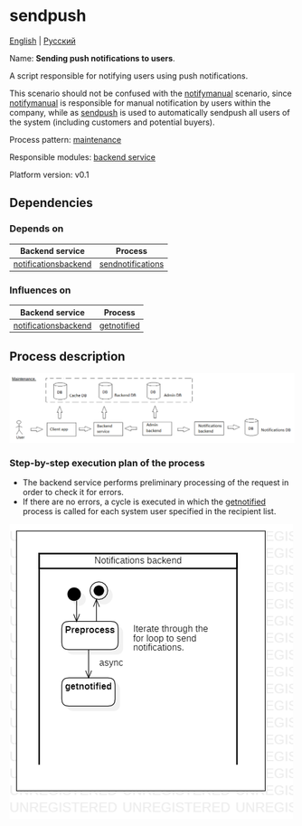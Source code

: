# sendpush

[English](sendpush.md) | [Русский](sendpush.ru.md)

Name: **Sending push notifications to users**.

A script responsible for notifying users using push notifications.

This scenario should not be confused with the [notifymanual](../notificationsbackend/notifymanual.ru.md) scenario, since [notifymanual](../notificationsbackend/notifymanual.ru.md) is responsible for manual notification by users within the company, while as [sendpush](../notificationsbackend/sendpush.ru.md) is used to automatically sendpush all users of the system (including customers and potential buyers).

Process pattern: [maintenance](../../processpatterns/maintenance.md)

Responsible modules: [backend service](../../backend/notificationsbackend.md)

Platform version: v0.1

## Dependencies

### Depends on

| Backend service | Process |
| --- | ---- |
| [notificationsbackend](../../backend/notificationsbackend.md) | [sendnotifications](../notificationsbackend/sendnotifications.md) |

### Influences on

| Backend service | Process |
| --- | ---- |
| [notificationsbackend](../../backend/notificationsbackend.md) | [getnotified](../notificationsbackend/getnotified.md) |

## Process description

![maintenance_overall](../../img/processpatterns/maintenance_overall.png)

### Step-by-step execution plan of the process

- The backend service performs preliminary processing of the request in order to check it for errors.
- If there are no errors, a cycle is executed in which the [getnotified](../notificationsbackend/getnotified.ru.md) process is called for each system user specified in the recipient list.

![notificationsbackend.sendpush](../../img/activitydiagrams/notificationsbackend.sendpush.png)
